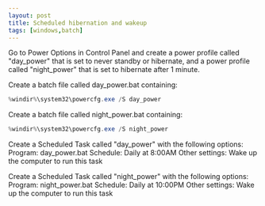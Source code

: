 ```yaml
---
layout: post
title: Scheduled hibernation and wakeup
tags: [windows,batch]
---
```


Go to Power Options in Control Panel and create a power profile called "day_power" that is set to never standby or hibernate, and a power profile called "night_power" that is set to hibernate after 1 minute.

Create a batch file called day_power.bat containing:

```powershell
%windir%\system32\powercfg.exe /S day_power
```

Create a batch file called night_power.bat containing:

```powershell
%windir%\system32\powercfg.exe /S night_power
```

Create a Scheduled Task called "day_power" with the following options:
Program: day_power.bat
Schedule: Daily at 8:00AM
Other settings: Wake up the computer to run this task

Create a Scheduled Task called "night_power" with the following options:
Program: night_power.bat
Schedule: Daily at 10:00PM
Other settings: Wake up the computer to run this task 